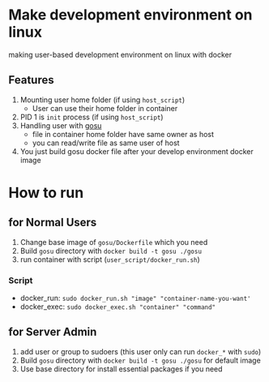 # Make development environment on linux

making user-based development environment on linux with docker

## Features

1. Mounting user home folder (if using `host_script`)
    - User can use their home folder in container
1. PID 1 is `init` process (if using `host_script`)
1. Handling user with [gosu](https://github.com/tianon/gosu)
    - file in container home folder have same owner as host
    - you can read/write file as same user of host
1. You just build gosu docker file after your develop environment docker image

# How to run

## for Normal Users

1. Change base image of `gosu/Dockerfile` which you need
1. Build `gosu` directory with `docker build -t gosu ./gosu`
1. run container with script (`user_script/docker_run.sh`)

### Script

- docker_run: `sudo docker_run.sh "image" "container-name-you-want'`
- docker_exec: `sudo docker_exec.sh "container" "command"`

## for Server Admin

1. add user or group to sudoers (this user only can run `docker_*` with `sudo`)
1. Build `gosu` directory with `docker build -t gosu ./gosu` for default image
1. Use base directory for install essential packages if you need
